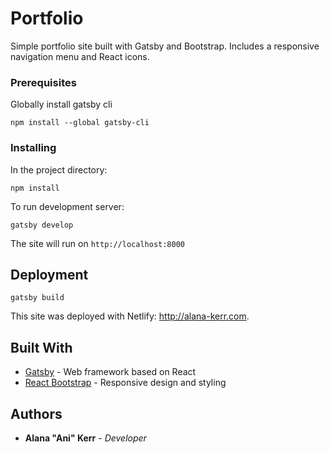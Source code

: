 # Portfolio

Simple portfolio site built with Gatsby and Bootstrap. Includes a responsive navigation menu and React icons.

### Prerequisites

Globally install gatsby cli

```
npm install --global gatsby-cli
```

### Installing

In the project directory:

```
npm install
```

To run development server:

```
gatsby develop
```

The site will run on `http://localhost:8000`

## Deployment

```
gatsby build
```

This site was deployed with Netlify: http://alana-kerr.com.

## Built With

- [Gatsby](http://www.gatsbyjs.org) - Web framework based on React
- [React Bootstrap](https://react-bootstrap.github.io/) - Responsive design and styling

## Authors

- **Alana "Ani" Kerr** - _Developer_

